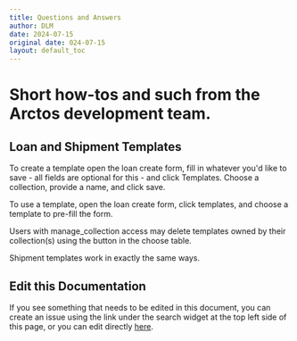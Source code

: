 ```yaml
---
title: Questions and Answers
author: DLM
date: 2024-07-15
original date: 024-07-15
layout: default_toc
---
```


# Short how-tos and such from the Arctos development team.

## Loan and Shipment Templates

To create a template open the loan create form, fill in whatever you'd like to save - all fields are optional for this - and click Templates. Choose a collection, provide a name, and click save.

To use a template, open the loan create form, click templates, and choose a template to pre-fill the form.

Users with manage_collection access may delete templates owned by their collection(s) using the button in the choose table.

Shipment templates work in exactly the same ways.




## Edit this Documentation

If you see something that needs to be edited in this document, you can create an issue using the link under the search widget at the top left side of this page, or you can edit directly <a href="https://github.com/ArctosDB/documentation-wiki/edit/gh-pages/_how_to/QnA.markdown" target="_blank">here</a>.
